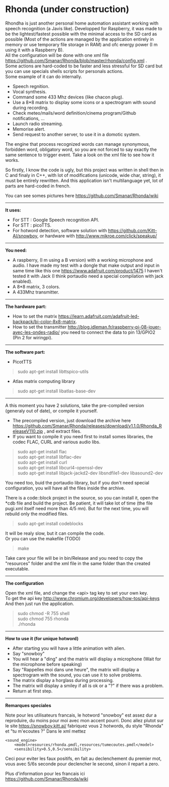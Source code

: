# Rhonda (under construction)
Rhondha is just another personal home automation assistant working with speech recognition (a Javis like). Developped for Raspberry, it was made to be the lightest/fastest possible with the minimal access to the SD card as possible (Most of the actions are managed by the application entirely in memory or use temporary file storage in RAM) and ofc energy power (I m using it with a Raspberry B).   
All the configuration will be done with one xml file https://github.com/Smanar/Rhonda/blob/master/rhonda/config.xml .  
Some actions are hard-coded to be faster and less stressful for SD card but you can use specials shells scripts for personals actions.   
Some example of it can do internally.    
- Speech regnition.
- Vocal synthesis.
- Command some 433 Mhz devices (like chacon plug).
- Use a 8*8 matrix to display some icons or a spectrogram with sound during recording.
- Check meteo/mails/word definition/cinema program/Github notifications, ...   
- Launch radio streaming.
- Memorise alert.   
- Send request to another server, to use it in a domotic system.   

The engine that process recognized words can manage synonymous, forbidden word, obligatory word, so you are not forced to say exactly the same sentence to trigger event. Take a look on the xml file to see how it works.

So firstly, I know the code is ugly, but this project was written in shell then in C and finaly in C++, with lot of modifications (unicode, wide char, string), it must be entirely rewritten. And this application isn't multilanguage yet, lot of parts are hard-coded in french.

You can see somes pictures here https://github.com/Smanar/Rhonda/wiki


----------


**It uses:**

- For STT : Google Speech recognition API.
- For STT : picoTTS.
- For hotword detection, software solution with https://github.com/Kitt-AI/snowboy, or hardware with http://www.mikroe.com/click/speakup/


----------


**You need:**

- A raspberry, (I m using a B version) with a working microphone and audio. I have made my test with a dongle that make output and input in same time like this one https://www.adafruit.com/product/1475 I haven't tested it with Jack (I think portaudio need a special compilation with jack enabled).
- A 8*8 matrix, 3 colors.
- A 433Mhz transmitter.


----------


**The hardware part:**
- How to set the matrix  https://learn.adafruit.com/adafruit-led-backpack/bi-color-8x8-matrix.
- How to set the transmitter http://blog.idleman.fr/raspberry-pi-08-jouer-avec-les-ondes-radio/  you need to connect the data to pin 13/GPIO2 (Pin 2 for wiringpi).
 


----------


**The software part:**

- PicotTTS

>  sudo apt-get install libttspico-utils


- Atlas matrix computing library

> sudo apt-get install libatlas-base-dev

----------


A this moment you have 2 solutions, take the pre-compiled version (generaly out of date), or compile it yourself.

- The precompiled version, just download the archive here https://github.com/Smanar/Rhonda/releases/download/v1.1.0/Rhonda_ReleaseV110.zip , and extract files.
- If you want to compile it you need first to install somes libraries, the codec FLAC, CURL and various audio libs.

> sudo apt-get install flac  
> sudo apt-get install libflac-dev  
> sudo apt-get install curl  
> sudo apt-get install libcurl4-openssl-dev  
> sudo apt-get install libjack-jackd2-dev libsndfile1-dev libasound2-dev  

You need too,  buid the portaudio library, but if you don't need special configuration, you will have all the files inside the archive.

There is a code::block project in the source, so you can install it, open the *cdb file and build the project. Be patient, it will take lot of time (the file pugi.xml itself need more than 4/5 mn). But for the next time, you will rebuild only the modified files.

> sudo apt-get install codeblocks

It will be realy slow, but it can compile the code.  
Or you can use the makefile (TODO)  

> make

Take care your file will be in bin/Release and you need to copy the "resources" folder and the xml file in the same folder than the created executable.

----------


**The configuration**

Open the xml file, and change the &lt;api> tag key to set your own key.  
To get the api key http://www.chromium.org/developers/how-tos/api-keys  
And then just run the application.

>sudo chmod -R 755 shell  
>sudo chmod 755 rhonda  
>./rhonda

----------

**How to use it (for unique hotword)**
- After starting you will have a little animation with alien.
- Say "snowboy"
- You will hear a "ding" and the matrix will display a microphone (Wait for the microphone before speaking)
- Say "Rappelles moi dans une heure", the matrix will display a spectrogram with the sound, you can use it to solve problems.
- The matrix display a horglass during processing.
- The matrix will display a smiley if all is ok or a "?" if there was a problem.
- Return at first step.

----------

**Remarques speciales**

Note pour les utilisateurs francais, le hotword "snowboy" est assez dur a reproduire, du moins pour moi avec mon accent pourri.
Donc allez plutot sur le site https://snowboy.kitt.ai/ fabriquez vous 2 hotwords, du style "Rhonda" et "tu m'ecoutes ?"
Dans le xml mettez

    <sound_engine>
        <model>resources/rhonda.pmdl,resources/tumecoutes.pmdl</model>
        <sensibility>0.5,0.5</sensibility>

Ceci pour eviter les faux positifs, en fait au declenchement du premier mot, vous avec 5/6s seconde pour declencher le second, sinon il repart a zero.

Plus d'information pour les francais ici https://github.com/Smanar/Rhonda/wiki

